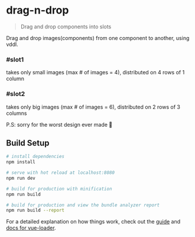 # drag-n-drop

> Drag and drop components into slots

Drag and drop images(components) from one component to another, using vddl.

### #slot1 
takes only small images (max # of images = 4), distributed on 4 rows of 1 column

### #slot2 
takes only big images (max # of images = 6), distributed on 2 rows of 3 columns

P.S: sorry for the worst design ever made 😬

## Build Setup

``` bash
# install dependencies
npm install

# serve with hot reload at localhost:8080
npm run dev

# build for production with minification
npm run build

# build for production and view the bundle analyzer report
npm run build --report
```

For a detailed explanation on how things work, check out the [guide](http://vuejs-templates.github.io/webpack/) and [docs for vue-loader](http://vuejs.github.io/vue-loader).
